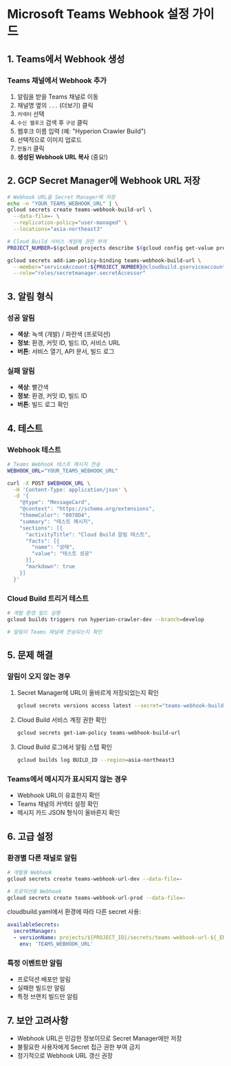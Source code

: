 # Microsoft Teams Webhook 설정 가이드

## 1. Teams에서 Webhook 생성

### Teams 채널에서 Webhook 추가
1. 알림을 받을 Teams 채널로 이동
2. 채널명 옆의 `...` (더보기) 클릭
3. `커넥터` 선택
4. `수신 웹후크` 검색 후 `구성` 클릭
5. 웹후크 이름 입력 (예: "Hyperion Crawler Build")
6. 선택적으로 이미지 업로드
7. `만들기` 클릭
8. **생성된 Webhook URL 복사** (중요!)

## 2. GCP Secret Manager에 Webhook URL 저장

```bash
# Webhook URL을 Secret Manager에 저장
echo -n "YOUR_TEAMS_WEBHOOK_URL" | \
gcloud secrets create teams-webhook-build-url \
  --data-file=- \
  --replication-policy="user-managed" \
  --locations="asia-northeast3"

# Cloud Build 서비스 계정에 권한 부여
PROJECT_NUMBER=$(gcloud projects describe $(gcloud config get-value project) --format='value(projectNumber)')

gcloud secrets add-iam-policy-binding teams-webhook-build-url \
  --member="serviceAccount:${PROJECT_NUMBER}@cloudbuild.gserviceaccount.com" \
  --role="roles/secretmanager.secretAccessor"
```

## 3. 알림 형식

### 성공 알림
- **색상**: 녹색 (개발) / 파란색 (프로덕션)
- **정보**: 환경, 커밋 ID, 빌드 ID, 서비스 URL
- **버튼**: 서비스 열기, API 문서, 빌드 로그

### 실패 알림
- **색상**: 빨간색
- **정보**: 환경, 커밋 ID, 빌드 ID
- **버튼**: 빌드 로그 확인

## 4. 테스트

### Webhook 테스트
```bash
# Teams Webhook 테스트 메시지 전송
WEBHOOK_URL="YOUR_TEAMS_WEBHOOK_URL"

curl -X POST $WEBHOOK_URL \
  -H 'Content-Type: application/json' \
  -d '{
    "@type": "MessageCard",
    "@context": "https://schema.org/extensions",
    "themeColor": "0078D4",
    "summary": "테스트 메시지",
    "sections": [{
      "activityTitle": "Cloud Build 알림 테스트",
      "facts": [{
        "name": "상태",
        "value": "테스트 성공"
      }],
      "markdown": true
    }]
  }'
```

### Cloud Build 트리거 테스트
```bash
# 개발 환경 빌드 실행
gcloud builds triggers run hyperion-crawler-dev --branch=develop

# 알림이 Teams 채널에 전송되는지 확인
```

## 5. 문제 해결

### 알림이 오지 않는 경우
1. Secret Manager에 URL이 올바르게 저장되었는지 확인
   ```bash
   gcloud secrets versions access latest --secret="teams-webhook-build-url"
   ```

2. Cloud Build 서비스 계정 권한 확인
   ```bash
   gcloud secrets get-iam-policy teams-webhook-build-url
   ```

3. Cloud Build 로그에서 알림 스텝 확인
   ```bash
   gcloud builds log BUILD_ID --region=asia-northeast3
   ```

### Teams에서 메시지가 표시되지 않는 경우
- Webhook URL이 유효한지 확인
- Teams 채널의 커넥터 설정 확인
- 메시지 카드 JSON 형식이 올바른지 확인

## 6. 고급 설정

### 환경별 다른 채널로 알림
```bash
# 개발용 Webhook
gcloud secrets create teams-webhook-url-dev --data-file=-

# 프로덕션용 Webhook  
gcloud secrets create teams-webhook-url-prod --data-file=-
```

cloudbuild.yaml에서 환경에 따라 다른 secret 사용:
```yaml
availableSecrets:
  secretManager:
  - versionName: projects/${PROJECT_ID}/secrets/teams-webhook-url-${_ENVIRONMENT}/versions/latest
    env: 'TEAMS_WEBHOOK_URL'
```

### 특정 이벤트만 알림
- 프로덕션 배포만 알림
- 실패한 빌드만 알림
- 특정 브랜치 빌드만 알림

## 7. 보안 고려사항

- Webhook URL은 민감한 정보이므로 Secret Manager에만 저장
- 불필요한 사용자에게 Secret 접근 권한 부여 금지
- 정기적으로 Webhook URL 갱신 권장
